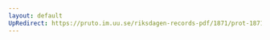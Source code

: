 ```yaml
---
layout: default
UpRedirect: https://pruto.im.uu.se/riksdagen-records-pdf/1871/prot-1871--fk--201/prot-1871--fk--201_000.pdf
---
```

